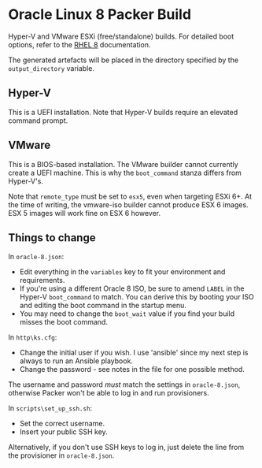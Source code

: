 # Oracle Linux 8 Packer Build
Hyper-V and VMware ESXi (free/standalone) builds. For detailed boot options,
refer to the [RHEL
8](https://access.redhat.com/documentation/en-us/red_hat_enterprise_linux/8/html/performing_an_advanced_rhel_installation/kickstart-and-advanced-boot-options_installing-rhel-as-an-experienced-user)
documentation.

The generated artefacts will be placed in the directory specified by the
`output_directory` variable.

## Hyper-V
This is a UEFI installation. Note that Hyper-V builds require an elevated
command prompt.

## VMware
This is a BIOS-based installation. The VMware builder cannot currently create a
UEFI machine. This is why the `boot_command` stanza differs from Hyper-V's.

Note that `remote_type` must be set to `esx5`, even when targeting ESXi 6+. At
the time of writing, the vmware-iso builder cannot produce ESX 6 images. ESX 5
images will work fine on ESX 6 however.

## Things to change

In `oracle-8.json`:

- Edit everything in the `variables` key to fit your environment and
requirements.
- If you're using a different Oracle 8 ISO, be sure to amend `LABEL` in the
Hyper-V `boot_command` to match. You can derive this by booting your ISO and
editing the boot command in the startup menu.
- You may need to change the `boot_wait` value if you find your build misses
the boot command.

In `http\ks.cfg`:

- Change the initial user if you wish. I use 'ansible' since my next step
is always to run an Ansible playbook.
- Change the password - see notes in the file for one possible method.

The username and password *must* match the settings in `oracle-8.json`,
otherwise Packer won't be able to log in and run provisioners.

In `scripts\set_up_ssh.sh`:

- Set the correct username.
- Insert your public SSH key.

Alternatively, if you don't use SSH keys to log in, just delete the
line from the provisioner in `oracle-8.json`.